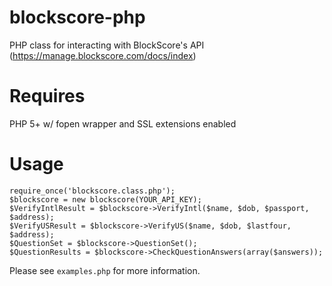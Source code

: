 blockscore-php
==============
PHP class for interacting with BlockScore's API (https://manage.blockscore.com/docs/index)

Requires
==============
PHP 5+ w/ fopen wrapper and SSL extensions enabled

Usage
==============
    require_once('blockscore.class.php');
    $blockscore = new blockscore(YOUR_API_KEY);
    $VerifyIntlResult = $blockscore->VerifyIntl($name, $dob, $passport, $address);
    $VerifyUSResult = $blockscore->VerifyUS($name, $dob, $lastfour, $address);
    $QuestionSet = $blockscore->QuestionSet();
    $QuestionResults = $blockscore->CheckQuestionAnswers(array($answers));

Please see `examples.php` for more information.
